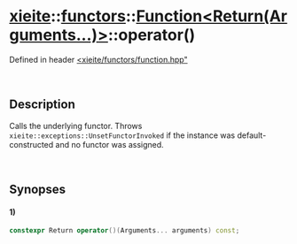 # [xieite](../../../../../../xieite.md)\:\:[functors](../../../../../../functors.md)\:\:[Function<Return(Arguments...)>](../../../../function.md)\:\:operator\(\)
Defined in header [<xieite/functors/function.hpp"](../../../../../../../include/xieite/functors/function.hpp)

&nbsp;

## Description
Calls the underlying functor. Throws `xieite::exceptions::UnsetFunctorInvoked` if the instance was default-constructed and no functor was assigned.

&nbsp;

## Synopses
#### 1)
```cpp
constexpr Return operator()(Arguments... arguments) const;
```
